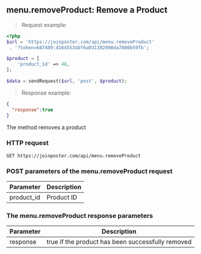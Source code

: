 ## menu.removeProduct: Remove a Product

> Request example:

```php
<?php
$url = 'https://joinposter.com/api/menu.removeProduct'
 . '?token=687409:4164553abf6a031302898da7800b59fb';

$product = [
    'product_id' => 48,
];

$data = sendRequest($url, 'post', $product);
```

> Response example:

```json
{  
  "response":true
}
```

The method removes a product

### HTTP request

`GET https://joinposter.com/api/menu.removeProduct`

### POST parameters of the menu.removeProduct request

Parameter | Description
--------- | -----------
product_id | Product ID

### The menu.removeProduct response parameters

Parameter | Description
--------- | -----------
response | true if the product has been successfully removed

